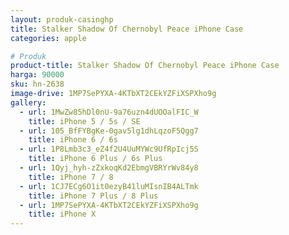 ```yaml
---
layout: produk-casinghp
title: Stalker Shadow Of Chernobyl Peace iPhone Case
categories: apple

# Produk
product-title: Stalker Shadow Of Chernobyl Peace iPhone Case
harga: 90000
sku: hn-2638
image-drive: 1MP7SePYXA-4KTbXT2CEkYZFiXSPXho9g
gallery:
  - url: 1MwZw85hDl0nU-9a76uzn4dUOOalFIC_W
    title: iPhone 5 / 5s / SE
  - url: 105_BfFYBgKe-0gav5lg1dhLqzoF5Qgg7
    title: iPhone 6 / 6s
  - url: 1P8Lmb3c3_eZ4f2U4UuMYWc9UfRpIcj5S
    title: iPhone 6 Plus / 6s Plus
  - url: 1Qyj_hyh-zZxkoqKd2EbmgVBRYrWv84y8
    title: iPhone 7 / 8
  - url: 1CJ7ECg6O1it0ezyB41luMIsnIB4ALTmk
    title: iPhone 7 Plus / 8 Plus
  - url: 1MP7SePYXA-4KTbXT2CEkYZFiXSPXho9g
    title: iPhone X
---
```

